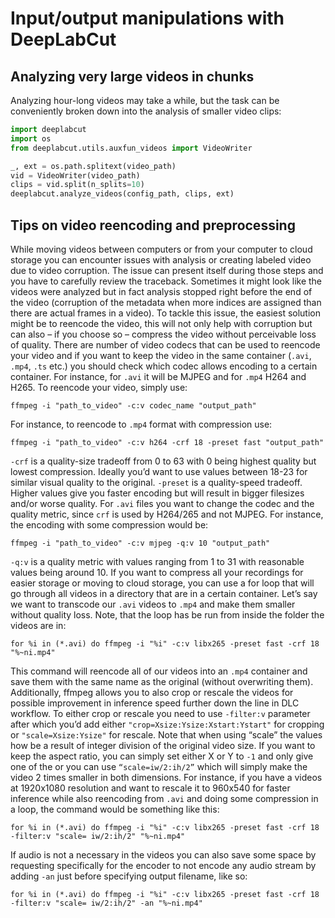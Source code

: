 # Input/output manipulations with DeepLabCut

## Analyzing very large videos in chunks
Analyzing hour-long videos may take a while, but the task can be
conveniently broken down into the analysis of smaller video clips:

```python
import deeplabcut
import os
from deeplabcut.utils.auxfun_videos import VideoWriter

_, ext = os.path.splitext(video_path)
vid = VideoWriter(video_path)
clips = vid.split(n_splits=10)
deeplabcut.analyze_videos(config_path, clips, ext)
```

## Tips on video reencoding and preprocessing 

While moving videos between computers or from your computer to cloud storage you can encounter issues with analysis or creating labeled video due to video corruption. 
The issue can present itself during those steps and you have to carefully review the traceback. Sometimes it might look like the videos were analyzed but in fact analysis stopped right before the end of the video (corruption of the metadata when more indices are assigned than there are actual frames in a video). 
To tackle this issue, the easiest solution might be to reencode the video, this will not only help with corruption but can also – if you choose so – compress the video without perceivable loss of quality. 
There are number of video codecs that can be used to reencode your video and if you want to keep the video in the same container (`.avi`, `.mp4`, `.ts` etc.) you should check which codec allows encoding to a certain container. For instance, for `.avi` it will be MJPEG and for `.mp4` H264 and H265. 
To reencode your video, simply use:
```
ffmpeg -i "path_to_video" -c:v codec_name "output_path"
```
For instance, to reencode to `.mp4` format with compression use:
```
ffmpeg -i "path_to_video" -c:v h264 -crf 18 -preset fast "output_path"
```
`-crf` is a quality-size tradeoff from 0 to 63 with 0 being highest quality but lowest compression. Ideally you’d want to use values between 18-23 for similar visual quality to the original.
`-preset` is a quality-speed tradeoff. Higher values give you faster encoding but will result in bigger filesizes and/or worse quality.
For `.avi` files you want to change the codec and the quality metric, since `crf` is used by H264/265 and not MJPEG. For instance, the encoding with some compression would be:
```
ffmpeg -i "path_to_video" -c:v mjpeg -q:v 10 "output_path"
```
`-q:v` is a quality metric with values ranging from 1 to 31 with reasonable values being around 10. 
If you want to compress all your recordings for easier storage or moving to cloud storage, you can use a for loop that will go through all videos in a directory that are in a certain container. Let’s say we want to transcode our `.avi` videos to `.mp4` and make them smaller without quality loss. Note, that the loop has be run from inside the folder the videos are in:
```
for %i in (*.avi) do ffmpeg -i "%i" -c:v libx265 -preset fast -crf 18 "%~ni.mp4" 
```
This command will reencode all of our videos into an `.mp4` container and save them with the same name as the original (without overwriting them).
Additionally, ffmpeg allows you to also crop or rescale the videos for possible improvement in inference speed further down the line in DLC workflow. To either crop or rescale you need to use 
`-filter:v` parameter after which you’d add either `"crop=Xsize:Ysize:Xstart:Ystart"` for cropping or 
`"scale=Xsize:Ysize"` for rescale. Note that when using “scale” the values how be a result of integer division of the original video size. If you want to keep the aspect ratio, you can simply set either X or Y to `-1` and only give one of the  or you can use `“scale=iw/2:ih/2”` which will simply make the video 2 times smaller in both dimensions. For instance, if you have a videos at 1920x1080 resolution and want to rescale it to 960x540 for faster inference while also reencoding from `.avi` and doing some compression in a loop, the command would be something like this:
```
for %i in (*.avi) do ffmpeg -i "%i" -c:v libx265 -preset fast -crf 18 -filter:v "scale= iw/2:ih/2" "%~ni.mp4"
```
If audio is not a necessary in the videos you can also save some space by requesting specifically for the encoder to not encode any audio stream by adding `-an` just before specifying output filename, like so:
```
for %i in (*.avi) do ffmpeg -i "%i" -c:v libx265 -preset fast -crf 18 -filter:v "scale= iw/2:ih/2" -an "%~ni.mp4"
```
